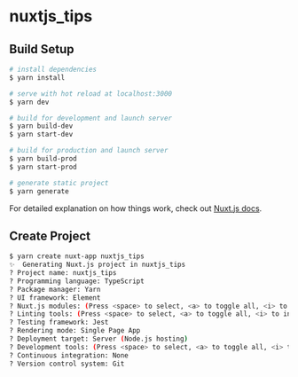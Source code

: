 # nuxtjs_tips

## Build Setup

```bash
# install dependencies
$ yarn install

# serve with hot reload at localhost:3000
$ yarn dev

# build for development and launch server
$ yarn build-dev
$ yarn start-dev

# build for production and launch server
$ yarn build-prod
$ yarn start-prod

# generate static project
$ yarn generate
```

For detailed explanation on how things work, check out [Nuxt.js docs](https://nuxtjs.org).

## Create Project
```bash
$ yarn create nuxt-app nuxtjs_tips
✨  Generating Nuxt.js project in nuxtjs_tips
? Project name: nuxtjs_tips
? Programming language: TypeScript
? Package manager: Yarn
? UI framework: Element
? Nuxt.js modules: (Press <space> to select, <a> to toggle all, <i> to invert selection)
? Linting tools: (Press <space> to select, <a> to toggle all, <i> to invert selection)
? Testing framework: Jest
? Rendering mode: Single Page App
? Deployment target: Server (Node.js hosting)
? Development tools: (Press <space> to select, <a> to toggle all, <i> to invert selection)
? Continuous integration: None
? Version control system: Git
```
